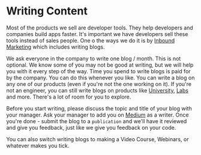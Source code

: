 # Writing Content

Most of the products we sell are developer tools. They help developers and companies build apps faster. It's important we have developers sell these tools instead of sales people. One o the ways we do it is by [Inbound Marketing](https://www.hubspot.com/inbound-marketing) which includes writing blogs. 

We ask everyone in the company to write one blog / month. This is not optional. We know some of you may not be good at writing, but we will help you with it every step of the way. Time you spend to write blogs is paid for by the company. You can do this whenever you like. You can write a blog on any one of our products (even if you're not the one working on it). If you're not an engineer, you can still write blogs on products like [University](https://hackerbayuniversity.com), [Labs](https://hackerbaylabs.com) and more. There's a lot of room for you to explore. 

Before you start writing, please discuss the topic and title of your blog with your manager. Ask your manager to add you on [Medium](https://medium.com) as a writer. Once you're done - submit the blog to a `publication` and we'll have it reviewed and give you feedback, just like we give you feedback on your code.

You can also switch writing blogs to making a Video Course, Webinars, or whatever makes you tick. 




